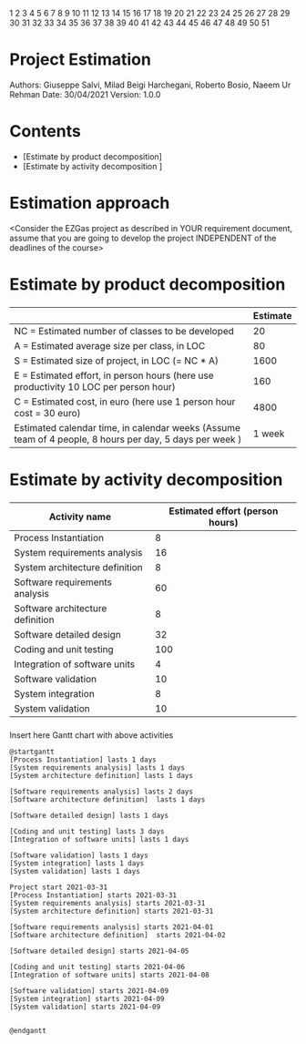 1
2
3
4
5
6
7
8
9
10
11
12
13
14
15
16
17
18
19
20
21
22
23
24
25
26
27
28
29
30
31
32
33
34
35
36
37
38
39
40
41
42
43
44
45
46
47
48
49
50
51
# Project Estimation  
Authors: Giuseppe Salvi, Milad Beigi Harchegani, Roberto Bosio, Naeem Ur Rehman
Date: 30/04/2021
Version: 1.0.0
# Contents
- [Estimate by product decomposition]
- [Estimate by activity decomposition ]
# Estimation approach
<Consider the EZGas  project as described in YOUR requirement document, assume that you are going to develop the project INDEPENDENT of the deadlines of the course>
# Estimate by product decomposition
### 
|             | Estimate                        |             
| ----------- | ------------------------------- |  
| NC =  Estimated number of classes to be developed   | 20 |             
|  A = Estimated average size per class, in LOC       | 80 | 
| S = Estimated size of project, in LOC (= NC * A) | 1600|
| E = Estimated effort, in person hours (here use productivity 10 LOC per person hour) | 160 |   
| C = Estimated cost, in euro (here use 1 person hour cost = 30 euro) | 4800 | 
| Estimated calendar time, in calendar weeks (Assume team of 4 people, 8 hours per day, 5 days per week ) | 1 week |               
# Estimate by activity decomposition
### 
|         Activity name    | Estimated effort (person hours)   |             
| ----------- | ------------------------------- | 
| Process Instantiation | 8 |
| System requirements analysis | 16 |
| System architecture definition | 8 |
| Software requirements analysis | 60 |
| Software architecture definition | 8 |
| Software detailed design | 32 |
| Coding and unit testing | 100 |
| Integration of software units | 4 |
| Software validation | 10 |
| System integration | 8 |
| System validation | 10 |

###
Insert here Gantt chart with above activities
```plantuml
@startgantt
[Process Instantiation] lasts 1 days
[System requirements analysis] lasts 1 days
[System architecture definition] lasts 1 days

[Software requirements analysis] lasts 2 days
[Software architecture definition]  lasts 1 days

[Software detailed design] lasts 1 days

[Coding and unit testing] lasts 3 days
[Integration of software units] lasts 1 days

[Software validation] lasts 1 days
[System integration] lasts 1 days
[System validation] lasts 1 days

Project start 2021-03-31
[Process Instantiation] starts 2021-03-31
[System requirements analysis] starts 2021-03-31
[System architecture definition] starts 2021-03-31

[Software requirements analysis] starts 2021-04-01
[Software architecture definition]  starts 2021-04-02

[Software detailed design] starts 2021-04-05

[Coding and unit testing] starts 2021-04-06
[Integration of software units] starts 2021-04-08

[Software validation] starts 2021-04-09
[System integration] starts 2021-04-09
[System validation] starts 2021-04-09


@endgantt
```
